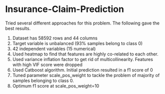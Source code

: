 # Insurance-Claim-Prediction
Tried several different approaches for this problem. The following gave the best results.
1. Dataset has 58592 rows and 44 columns
2. Target variable is unbalanced (93% samples belong to class 0)
3. 42 independent variables (15 numerical)
4. Used heatmap to find that features are highly co-related to each other.
5. Used variance inflation factor to get rid of multicollinearity. Features with high VIF score were dropped
6. Used Catboost algorithm. Initial prediction resulted in a f1 score of 0
7. Tuned parameter scale_pos_weight to tackle the problem of majority of samples belonging to class 0.
8. Optimum f1 score at scale_pos_weight=10
